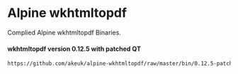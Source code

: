 # Alpine wkhtmltopdf

Complied Alpine wkhtmltopdf Binaries.

#### wkhtmltopdf version 0.12.5 with patched QT

```sh
https://github.com/akeuk/alpine-wkhtmltopdf/raw/master/bin/0.12.5-patched-qt/wkhtmltopdf
```